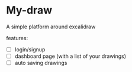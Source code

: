 # My-draw

A simple platform around excalidraw

features:
- [ ] login/signup
- [ ] dashboard page (with a list of your drawings)
- [ ] auto saving drawings